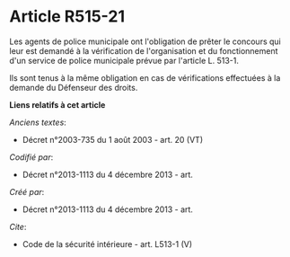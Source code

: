 # Article R515-21

Les agents de police municipale ont l'obligation de prêter le concours qui leur est demandé à la vérification de
l'organisation et du fonctionnement d'un service de police municipale prévue par l'article L. 513-1. 

Ils sont tenus à la même obligation en cas de vérifications effectuées à la demande du Défenseur des droits.

**Liens relatifs à cet article**

_Anciens textes_:

  - Décret n°2003-735 du 1 août 2003 - art. 20 (VT)

_Codifié par_:

  - Décret n°2013-1113 du 4 décembre 2013 - art.

_Créé par_:

  - Décret n°2013-1113 du 4 décembre 2013 - art.

_Cite_:

  - Code de la sécurité intérieure - art. L513-1 (V)
